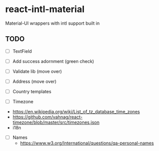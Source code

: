 # react-intl-material
Material-UI wrappers with intl support built in


## TODO
- [ ] TextField
 - [ ] Add success adornment (green check)

- [ ] Validate lib (move over)
- [ ] Address (move over)
 - [ ] Country templates
- [ ] Timezone
 - https://en.wikipedia.org/wiki/List_of_tz_database_time_zones
 - https://github.com/vahnag/react-timezone/blob/master/src/timezones.json
 - i18n
- [ ] Names
  - https://www.w3.org/International/questions/qa-personal-names
